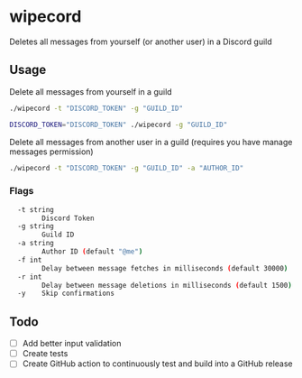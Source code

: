 # wipecord
Deletes all messages from yourself (or another user) in a Discord guild

## Usage
Delete all messages from yourself in a guild
```bash
./wipecord -t "DISCORD_TOKEN" -g "GUILD_ID"
```
```bash
DISCORD_TOKEN="DISCORD_TOKEN" ./wipecord -g "GUILD_ID"
```

Delete all messages from another user in a guild (requires you have manage messages permission)
```bash
./wipecord -t "DISCORD_TOKEN" -g "GUILD_ID" -a "AUTHOR_ID"
```

### Flags
```bash
  -t string
    	Discord Token
  -g string
    	Guild ID
  -a string
    	Author ID (default "@me")
  -f int
    	Delay between message fetches in milliseconds (default 30000)
  -r int
    	Delay between message deletions in milliseconds (default 1500)
  -y	Skip confirmations
```

## Todo
- [ ] Add better input validation
- [ ] Create tests
- [ ] Create GitHub action to continuously test and build into a GitHub release
